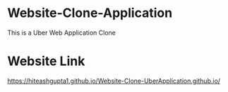 # Website-Clone-Application

This is a Uber Web Application Clone

# Website Link

https://hiteashgupta1.github.io/Website-Clone-UberApplication.github.io/
